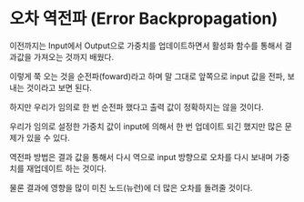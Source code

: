# 오차 역전파 (Error Backpropagation)

이전까지는 Input에서 Output으로 가중치를 업데이트하면서 활성화 함수를 통해서 결과값을 가져오는 것까지 배웠다. 

이렇게 쭉 오는 것을 순전파(foward)라고 하며 말 그대로 앞쪽으로 input 값을 전파, 보내는 것이라고 보면 된다. 

하지만 우리가 임의로 한 번 순전파 했다고 출력 값이 정확하지는 않을 것이다. 

우리가 임의로 설정한 가중치 값이 input에 의해서 한 번 업데이트 되긴 했지만 많은 문제가 있을 수 있다.



역전파 방법은 결과 값을 통해서 다시 역으로 input 방향으로 오차를 다시 보내며 가중치를 재업데이트 하는 것이다. 

물론 결과에 영향을 많이 미친 노드(뉴런)에 더 많은 오차를 돌려줄 것이다.
